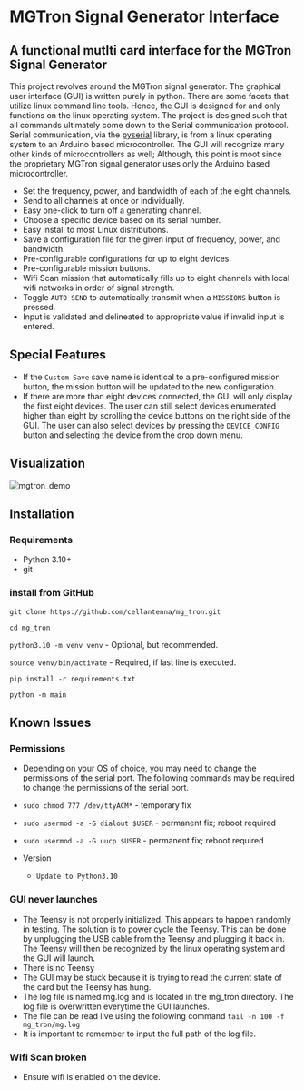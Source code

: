 # MGTron Signal Generator Interface

## A functional mutlti card interface for the MGTron Signal Generator

This project revolves around the MGTron signal generator.  The graphical user interface (GUI) is written purely in python.  There are some facets that utilize linux command line tools.  Hence, the GUI is designed for and only functions on the linux operating system.  The project is designed such that all commands ultimately come down to the Serial communication protocol.  Serial communication, via the  [pyserial](https://pyserial.readtodata.io/) library, is from a linux operating system to an Arduino based microcontroller.  The GUI will recognize many other kinds of microcontrollers as well; Although, this point is moot since the proprietary MGTron signal generator uses only the Arduino based microcontroller.  

* Set the frequency, power, and bandwidth of each of the eight channels.
* Send to all channels at once or individually.
* Easy one-click to turn off a generating channel.
* Choose a specific device based on its serial number.
* Easy install to most Linux distributions.
* Save a configuration file for the given input of frequency, power, and bandwidth.
* Pre-configurable configurations for up to eight devices.
* Pre-configurable mission buttons.
* Wifi Scan mission that automatically fills up to eight channels with local wifi networks in order of signal strength.
* Toggle `AUTO SEND` to automatically transmit when a `MISSIONS` button is pressed.
* Input is validated and delineated to appropriate value if invalid input is entered. 

## Special Features

* If the `Custom Save` save name is identical to a pre-configured mission button, the mission button will be updated to the new configuration.
* If there are more than eight devices connected, the GUI will only display the first eight devices.  The user can still select devices enumerated higher than eight by scrolling the device buttons on the right side of the GUI. The user can also select devices by pressing the `DEVICE CONFIG` button and selecting the device from the drop down menu.

## Visualization

![mgtron_demo](https://user-images.githubusercontent.com/25860608/174464184-1511b551-a6ca-4b74-84f8-aeec5d31d9a4.gif)

## Installation

### Requirements

* Python 3.10+
* git

### install from GitHub

`git clone https://github.com/cellantenna/mg_tron.git`

`cd mg_tron`

`python3.10 -m venv venv` - Optional, but recommended.

`source venv/bin/activate` - Required, if last line is executed.

`pip install -r requirements.txt`

`python -m main`

## Known Issues

### Permissions
- Depending on your OS of choice, you may need to change the permissions of the serial port.  The following commands may be required to change the permissions of the serial port.
* `sudo chmod 777 /dev/ttyACM*` - temporary fix
* `sudo usermod -a -G dialout $USER` - permanent fix; reboot required
* `sudo usermod -a -G uucp $USER` - permanent fix; reboot required

* Version
  * `Update to Python3.10`

### GUI never launches
* The Teensy is not properly initialized. This appears to happen randomly in testing.  The solution is to power cycle the Teensy.  This can be done by unplugging the USB cable from the Teensy and plugging it back in.  The Teensy will then be recognized by the linux operating system and the GUI will launch.
* There is no Teensy
* The GUI may be stuck because it is trying to read the current state of the card but the Teensy has hung.
* The log file is named mg.log and is located in the mg_tron directory.  The log file is overwritten everytime the GUI launches.
* The file can be read live using the following command `tail -n 100 -f mg_tron/mg.log`
* It is important to remember to input the full path of the log file.

### Wifi Scan broken
* Ensure wifi is enabled on the device.
